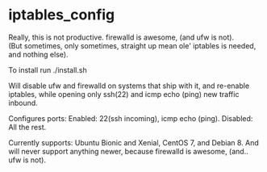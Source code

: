 # iptables_config

Really, this is not productive. firewalld is awesome, (and ufw is not).  
(But sometimes, only sometimes, straight up mean ole' iptables is needed, and nothing else). 

To install run ./install.sh

Will disable ufw and firewalld on systems that ship with it, and re-enable iptables,
while opening only ssh(22) and icmp echo (ping) new traffic inbound. 

Configures ports:
Enabled: 22(ssh incoming), icmp echo (ping).
Disabled: All the rest. 

Currently supports: Ubuntu Bionic and Xenial, CentOS 7, and Debian 8. 
And will never support anything newer, because firewalld is awesome, (and.. ufw is not).  
